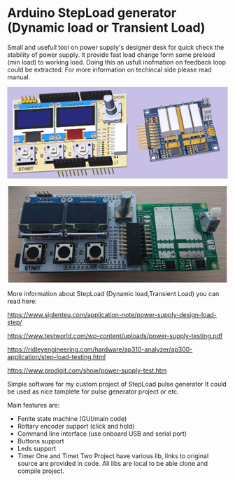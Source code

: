# Arduino StepLoad generator (Dynamic load or Transient Load)
Small and usefull tool on power supply's designer desk for quick check the stability of power supply. 
It provide fast load change form some preload (min load) to working load. 
Doing this an usfull inofmation on feedback loop could be extracted.
For more information on techincal side please read manual. 

<p align="center">
  <img src="https://github.com/ami3go/StepLoad-Arduino-UNO/blob/push/Pictures/model.png" width="1000" title="hover text">
</p>

<p align="center">
  <img src="https://github.com/ami3go/StepLoad-Arduino-UNO/blob/push/Pictures/DSC_2054.JPG" width="500" title="hover text">
</p>





More information about StepLoad (Dynamic load,Transient Load) you can read here:

https://www.siglenteu.com/application-note/power-supply-design-load-step/

https://www.testworld.com/wp-content/uploads/power-supply-testing.pdf

https://ridleyengineering.com/hardware/ap310-analyzer/ap300-application/step-load-testing.html

https://www.prodigit.com/show/power-supply-test.htm

Simple software for my custom project of StepLoad pulse generator
It could be used as nice tamplete for pulse generator project or etc. 


Main features are: 
- Fenite state machine (GUI/main code)
- Rottary encoder support (click and hold) 
- Command line interface (use onboard USB and serial port)
- Buttons support 
- Leds support 
- Timer One and Timet Two 
Project have various lib, links to original source are provided in code. 
All libs are local to be able clone and compile project. 




